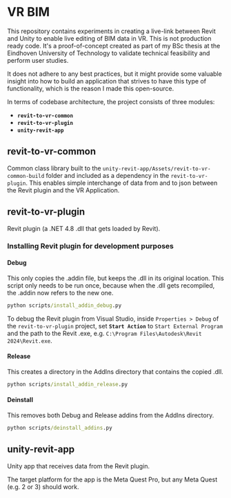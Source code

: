 # VR BIM

This repository contains experiments in creating a live-link between Revit and Unity to enable live editing of BIM data in VR. This is not production ready code. It's a proof-of-concept created as part of my BSc thesis at the Eindhoven University of Technology to validate technical feasibility and perform user studies. 

It does not adhere to any best practices, but it might provide some valuable insight into how to build an application that strives to have this type of functionality, which is the reason I made this open-source. 

In terms of codebase architecture, the project consists of three modules:

- **`revit-to-vr-common`**
- **`revit-to-vr-plugin`**
- **`unity-revit-app`**

## revit-to-vr-common

Common class library built to the `unity-revit-app/Assets/revit-to-vr-common-build` folder and included as a dependency in the `revit-to-vr-plugin`. This enables simple interchange of data from and to json between the Revit plugin and the VR Application.  

## revit-to-vr-plugin

Revit plugin (a .NET 4.8 .dll that gets loaded by Revit). 

### Installing Revit plugin for development purposes

#### Debug
This only copies the .addin file, but keeps the .dll in its original location. This script only needs to be run once, because when the .dll gets recompiled, the .addin now refers to the new one. 

```bat
python scripts/install_addin_debug.py
```

To debug the Revit plugin from Visual Studio, inside `Properties > Debug` of the `revit-to-vr-plugin` project, set **`Start Action`** to `Start External Program` and the path to the Revit .exe, e.g. `C:\Program Files\Autodesk\Revit 2024\Revit.exe`. 

#### Release
This creates a directory in the AddIns directory that contains the copied .dll. 

```bat
python scripts/install_addin_release.py
```

#### Deinstall
This removes both Debug and Release addins from the AddIns directory. 

```bat
python scripts/deinstall_addins.py
```

## unity-revit-app

Unity app that receives data from the Revit plugin. 

The target platform for the app is the Meta Quest Pro, but any Meta Quest (e.g. 2 or 3) should work. 